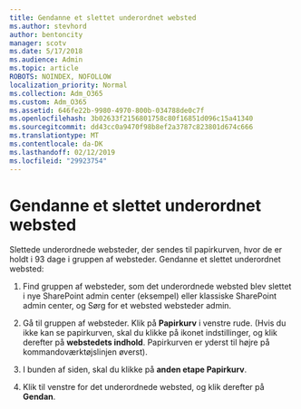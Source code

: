 ```yaml
---
title: Gendanne et slettet underordnet websted
ms.author: stevhord
author: bentoncity
manager: scotv
ms.date: 5/17/2018
ms.audience: Admin
ms.topic: article
ROBOTS: NOINDEX, NOFOLLOW
localization_priority: Normal
ms.collection: Adm_O365
ms.custom: Adm_O365
ms.assetid: 646fe22b-9980-4970-800b-034788de0c7f
ms.openlocfilehash: 3b02633f2156801758c80f16851d096c15a41340
ms.sourcegitcommit: dd43cc0a9470f98b8ef2a3787c823801d674c666
ms.translationtype: MT
ms.contentlocale: da-DK
ms.lasthandoff: 02/12/2019
ms.locfileid: "29923754"
---
```

# <a name="restore-a-deleted-subsite"></a>Gendanne et slettet underordnet websted

Slettede underordnede websteder, der sendes til papirkurven, hvor de er holdt i 93 dage i gruppen af websteder. Gendanne et slettet underordnet websted:
  
1. Find gruppen af websteder, som det underordnede websted blev slettet i nye SharePoint admin center (eksempel) eller klassiske SharePoint admin center, og Sørg for et websted websteder admin. 
    
2. Gå til gruppen af websteder. Klik på **Papirkurv** i venstre rude. (Hvis du ikke kan se papirkurven, skal du klikke på ikonet indstillinger, og klik derefter på **webstedets indhold**. Papirkurven er yderst til højre på kommandoværktøjslinjen øverst).
    
3. I bunden af siden, skal du klikke på **anden etape Papirkurv**.
    
4. Klik til venstre for det underordnede websted, og klik derefter på **Gendan**.
    


